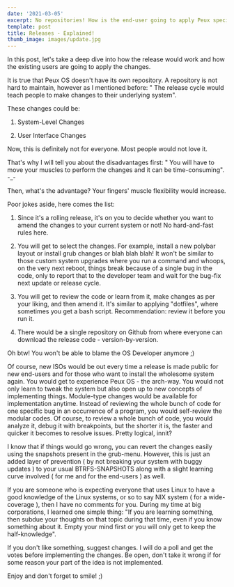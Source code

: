 ```yaml
---
date: '2021-03-05'
excerpt: No repositories! How is the end-user going to apply Peux specific updates?
template: post
title: Releases - Explained!
thumb_image: images/update.jpg
---
```

In this post, let's take a deep dive into how the release would work and how the existing users are going to apply the changes.

It is true that Peux OS doesn't have its own repository. A repository is not hard to maintain, however as I mentioned before: " The release cycle would teach people to make changes to their underlying system".

These changes could be:

1.  System-Level Changes

2.  User Interface Changes

Now, this is definitely not for everyone. Most people would not love it.

That's why I will tell you about the disadvantages first: " You will have to move your muscles to perform the changes and it can be time-consuming".  -\_-

Then, what's the advantage? Your fingers' muscle flexibility would increase.

Poor jokes aside, here comes the list:

1.  Since it's a rolling release, it's on you to decide whether you want to amend the changes to your current system or not! No hard-and-fast rules here.

2.  You will get to select the changes. For example, install a new polybar layout or install grub changes or blah blah blah! It won't be similar to those custom system upgrades where you run a command and whoops, on the very next reboot, things break because of a single bug in the code, only to report that to the developer team and wait for the bug-fix next update or release cycle.

3.  You will get to review the code or learn from it, make changes as per your liking, and then amend it. It's similar to applying "dotfiles", where sometimes you get a bash script. Recommendation: review it before you run it.

4.  There would be a single repository on Github from where everyone can download the release code - version-by-version.

Oh btw! You won't be able to blame the OS Developer anymore ;)

Of course, new ISOs would be out every time a release is made public for new end-users and for those who want to install the wholesome system again. You would get to experience Peux OS - the arch-way. You would not only learn to tweak the system but also open up to new concepts of implementing things. Module-type changes would be available for implementation anytime. Instead of reviewing the whole bunch of code for one specific bug in an occurrence of a program, you would self-review the modular codes. Of course, to review a whole bunch of code, you would analyze it, debug it with breakpoints, but the shorter it is, the faster and quicker it becomes to resolve issues. Pretty logical, innit?

I know that if things would go wrong, you can revert the changes easily using the snapshots present in the grub-menu. However, this is just an added layer of prevention ( by not breaking your system with buggy updates ) to your usual BTRFS-SNAPSHOTS along with a slight learning curve involved ( for me and for the end-users ) as well.

If you are someone who is expecting everyone that uses Linux to have a good knowledge of the Linux systems, or so to say NIX system ( for a wide-coverage ), then I have no comments for you. During my time at big corporations, I learned one simple thing: "If you are learning something, then subdue your thoughts on that topic during that time, even if you know something about it. Empty your mind first or you will only get to keep the half-knowledge".

If you don't like something, suggest changes. I will do a poll and get the votes before implementing the changes. Be open, don't take it wrong if for some reason your part of the idea is not implemented.

Enjoy and don't forget to smile! ;)
